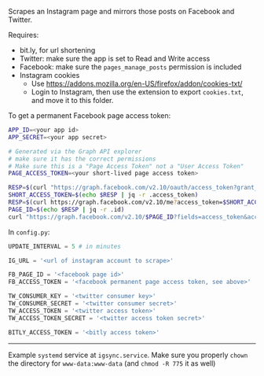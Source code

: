 Scrapes an Instagram page and mirrors those posts on Facebook and Twitter.

Requires:

- bit.ly, for url shortening
- Twitter: make sure the app is set to Read and Write access
- Facebook: make sure the `pages_manage_posts` permission is included
- Instagram cookies
    - Use <https://addons.mozilla.org/en-US/firefox/addon/cookies-txt/>
    - Login to Instagram, then use the extension to export `cookies.txt`, and move it to this folder.

To get a permanent Facebook page access token:

```bash
APP_ID=<your app id>
APP_SECRET=<your app secret>

# Generated via the Graph API explorer
# make sure it has the correct permissions
# Make sure this is a "Page Access Token" not a "User Access Token"
PAGE_ACCESS_TOKEN=<your short-lived page access token>

RESP=$(curl "https://graph.facebook.com/v2.10/oauth/access_token?grant_type=fb_exchange_token&client_id=$APP_ID&client_secret=$APP_SECRET&fb_exchange_token=$PAGE_ACCESS_TOKEN")
SHORT_ACCESS_TOKEN=$(echo $RESP | jq -r .access_token)
RESP=$(curl https://graph.facebook.com/v2.10/me?access_token=$SHORT_ACCESS_TOKEN)
PAGE_ID=$(echo $RESP | jq -r .id)
curl "https://graph.facebook.com/v2.10/$PAGE_ID?fields=access_token&access_token=$SHORT_ACCESS_TOKEN"
```

In `config.py`:

```python
UPDATE_INTERVAL = 5 # in minutes

IG_URL = '<url of instagram account to scrape>'

FB_PAGE_ID = '<facebook page id>'
FB_ACCESS_TOKEN = '<facebook permanent page access token, see above>'

TW_CONSUMER_KEY = '<twitter consumer key>'
TW_CONSUMER_SECRET = '<twitter consumer secret>'
TW_ACCESS_TOKEN = '<twitter access token>'
TW_ACCESS_TOKEN_SECRET = '<twitter access token secret>'

BITLY_ACCESS_TOKEN = '<bitly access token>'
```

---

Example `systemd` service at `igsync.service`. Make sure you properly `chown` the directory for `www-data:www-data` (and `chmod -R 775` it as well)
